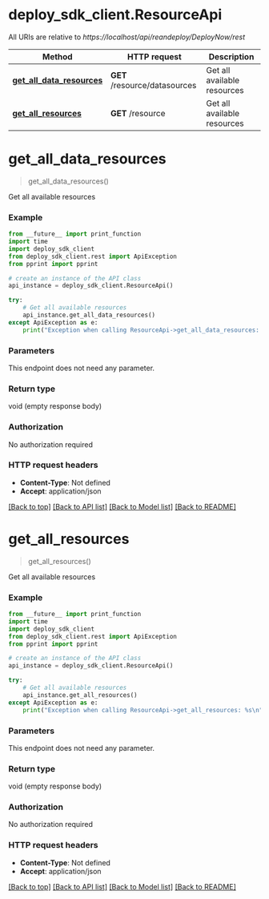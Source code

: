 # deploy_sdk_client.ResourceApi

All URIs are relative to *https://localhost/api/reandeploy/DeployNow/rest*

Method | HTTP request | Description
------------- | ------------- | -------------
[**get_all_data_resources**](ResourceApi.md#get_all_data_resources) | **GET** /resource/datasources | Get all available resources
[**get_all_resources**](ResourceApi.md#get_all_resources) | **GET** /resource | Get all available resources


# **get_all_data_resources**
> get_all_data_resources()

Get all available resources



### Example 
```python
from __future__ import print_function
import time
import deploy_sdk_client
from deploy_sdk_client.rest import ApiException
from pprint import pprint

# create an instance of the API class
api_instance = deploy_sdk_client.ResourceApi()

try: 
    # Get all available resources
    api_instance.get_all_data_resources()
except ApiException as e:
    print("Exception when calling ResourceApi->get_all_data_resources: %s\n" % e)
```

### Parameters
This endpoint does not need any parameter.

### Return type

void (empty response body)

### Authorization

No authorization required

### HTTP request headers

 - **Content-Type**: Not defined
 - **Accept**: application/json

[[Back to top]](#) [[Back to API list]](../README.md#documentation-for-api-endpoints) [[Back to Model list]](../README.md#documentation-for-models) [[Back to README]](../README.md)

# **get_all_resources**
> get_all_resources()

Get all available resources



### Example 
```python
from __future__ import print_function
import time
import deploy_sdk_client
from deploy_sdk_client.rest import ApiException
from pprint import pprint

# create an instance of the API class
api_instance = deploy_sdk_client.ResourceApi()

try: 
    # Get all available resources
    api_instance.get_all_resources()
except ApiException as e:
    print("Exception when calling ResourceApi->get_all_resources: %s\n" % e)
```

### Parameters
This endpoint does not need any parameter.

### Return type

void (empty response body)

### Authorization

No authorization required

### HTTP request headers

 - **Content-Type**: Not defined
 - **Accept**: application/json

[[Back to top]](#) [[Back to API list]](../README.md#documentation-for-api-endpoints) [[Back to Model list]](../README.md#documentation-for-models) [[Back to README]](../README.md)

